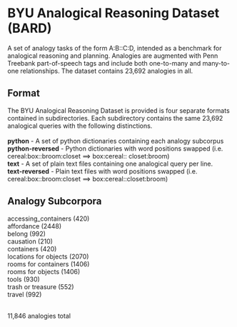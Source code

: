 <h1>BYU Analogical Reasoning Dataset (BARD)</h1>

A set of analogy tasks of the form A:B::C:D, intended as a benchmark for analogical reasoning and planning. Analogies are augmented with Penn Treebank part-of-speech tags and include both one-to-many and many-to-one relationships. The dataset contains 23,692 analogies in all.

<h2>Format</h2>
The BYU Analogical Reasoning Dataset is provided is four separate formats contained in subdirectories. Each subdirectory contains the same 23,692 analogical queries with the following distinctions.<br><br>
<strong>python</strong> - A set of python dictionaries containing each analogy subcorpus<br>
<strong>python-reversed</strong> - Python dictionaries with word positions swapped (i.e. cereal:box::broom:closet ==> box:cereal:: closet:broom)<br>
<strong>text</strong> - A set of plain text files containing one analogical query per line.<br>
<strong>text-reversed</strong> - Plain text files with word positions swapped (i.e. cereal:box::broom:closet ==> box:cereal::closet:broom)<br>


<h2>Analogy Subcorpora</h2> 
accessing_containers (420)<br>
affordance (2448)<br>
belong (992)<br>
causation (210)<br>
containers (420)<br>
locations for objects (2070)<br>
rooms for containers (1406)<br>
rooms for objects (1406)<br>
tools (930)<br>
trash or treasure (552)<br>
travel (992)<br><br>

11,846 analogies total


<!--CLEANING HOUSE - IGNORE THIS TEXT FOR NOW
90 analogies - measures ability to determine how best to access the contents of a container
jar_NN:open_NN :: box_NN:open_NN
bottle_NN:pour_VB :: faucet_NN:turn_NN

USAGE - python 2.7
import pickle
f=open('accessing-containers.p')
analogies = pickle.load(f)

USAGE - python 3.x
import pickle
f=open('accessing-containers.p')
analogies = pickle.load(f,encoding='latin1')


Lots of many-to-one relationships - it is not possible to get a perfect score if you're only counting the top response word.

ANALOGY SHAPES
we believe analogy shapes have something to do with the ease/difficulty of the analogies as well as with the types of algorithms that may be needed to solve them. [list the shapes associated with the corpora] -->
